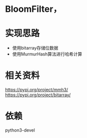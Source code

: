 # BloomFilter， 

# 实现思路
- 使用bitarray存储位数据
- 使用MurmurHash算法进行哈希计算

# 相关资料
https://pypi.org/project/mmh3/  
https://pypi.org/project/bitarray/  

# 依赖
python3-devel